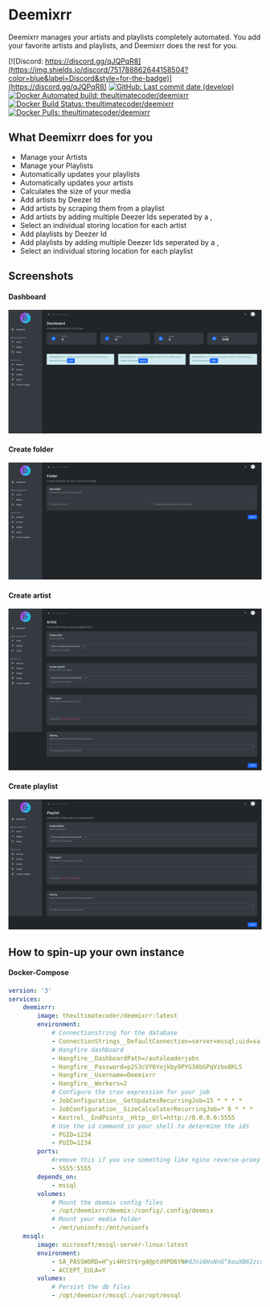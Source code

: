 # Deemixrr

Deemixrr manages your artists and playlists completely automated. You add your favorite artists and playlists, and Deemixrr does the rest for you.

[![Discord: https://discord.gg/qJQPqR8](https://img.shields.io/discord/751788862644158504?color=blue&label=Discord&style=for-the-badge)](https://discord.gg/qJQPqR8)
[![GitHub: Last commit date (develop)](https://img.shields.io/github/last-commit/TheUltimateC0der/Deemixrr/develop.svg?style=for-the-badge&colorB=177DC1)](https://github.com/TheUltimateC0der/Deemixrr/commits/develop)
<br/>
[![Docker Automated build: theultimatecoder/deemixrr](https://img.shields.io/docker/cloud/automated/theultimatecoder/deemixrr?color=blue&style=for-the-badge)](https://hub.docker.com/r/theultimatecoder/deemixrr)
[![Docker Build Status: theultimatecoder/deemixrr](https://img.shields.io/docker/cloud/build/theultimatecoder/deemixrr?color=blue&style=for-the-badge)](https://hub.docker.com/r/theultimatecoder/deemixrr)
[![Docker Pulls: theultimatecoder/deemixrr](https://img.shields.io/docker/pulls/theultimatecoder/deemixrr?color=blue&style=for-the-badge)](https://hub.docker.com/r/theultimatecoder/deemixrr)

## What Deemixrr does for you

- Manage your Artists
- Manage your Playlists
- Automatically updates your playlists
- Automatically updates your artists
- Calculates the size of your media
- Add artists by Deezer Id
- Add artists by scraping them from a playlist
- Add artists by adding multiple Deezer Ids seperated by a ,
- Select an individual storing location for each artist
- Add playlists by Deezer Id
- Add playlists by adding multiple Deezer Ids seperated by a ,
- Select an individual storing location for each playlist

## Screenshots

#### Dashboard
![Dashboard](/screenshots/dashboard.png "Dashboard")

#### Create folder
![Dashboard](/screenshots/folder-create.png "Dashboard")

#### Create artist
![Dashboard](/screenshots/artist-create.png "Dashboard")

#### Create playlist
![Dashboard](/screenshots/playlist-create.png "Dashboard")

## How to spin-up your own instance

#### Docker-Compose

```yaml
version: '3'
services:
    deemixrr:
        image: theultimatecoder/deemixrr:latest
        environment:
            # Connectionstring for the database
            - ConnectionStrings__DefaultConnection=server=mssql;uid=sa;pwd=H^yi4HtSY$rgd@ptd9PD6YN#dJni6HsNnG^kouXB62zcd4jQKAyw3hp3HcCA7Zp2qco6R&!oC%YzCV#!B5r@tWZerb6KB3NywiCzbeVy#Z6m#q6$Dq4WgFb2!o%vLV^T;database=Deemixrr;pooling=true
            # Hangfire dashboard
            - Hangfire__DashboardPath=/autoloaderjobs
            - Hangfire__Password=p2S3cVY6Yojkby9PYG3AbGPqVzbo8KLS
            - Hangfire__Username=Deemixrr
            - Hangfire__Workers=2
            # Configure the cron expression for your job
            - JobConfiguration__GetUpdatesRecurringJob=15 * * * *
            - JobConfiguration__SizeCalculatorRecurringJob=* 6 * * *
            - Kestrel__EndPoints__Http__Url=http://0.0.0.0:5555
            # Use the id command in your shell to determine the ids
            - PGID=1234
            - PUID=1234
        ports:
            #remove this if you use something like nginx reverse-proxy
            - 5555:5555
        depends_on:
            - mssql
        volumes:
            # Mount the deemix config files
            - /opt/deemixrr/deemix:/config/.config/deemix
            # Mount your media folder
            - /mnt/unionfs:/mnt/unionfs
    mssql:
        image: microsoft/mssql-server-linux:latest
        environment:
            - SA_PASSWORD=H^yi4HtSY$rgd@ptd9PD6YN#dJni6HsNnG^kouXB62zcd4jQKAyw3hp3HcCA7Zp2qco6R&!oC%YzCV#!B5r@tWZerb6KB3NywiCzbeVy#Z6m#q6$Dq4WgFb2!o%vLV^T
            - ACCEPT_EULA=Y
        volumes:
            # Persist the db files
            - /opt/deemixrr/mssql:/var/opt/mssql
```
